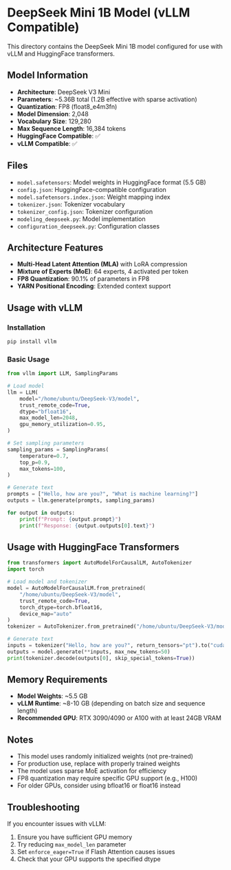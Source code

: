 # DeepSeek Mini 1B Model (vLLM Compatible)

This directory contains the DeepSeek Mini 1B model configured for use with vLLM and HuggingFace transformers.

## Model Information
- **Architecture**: DeepSeek V3 Mini
- **Parameters**: ~5.36B total (1.2B effective with sparse activation)
- **Quantization**: FP8 (float8_e4m3fn)
- **Model Dimension**: 2,048
- **Vocabulary Size**: 129,280
- **Max Sequence Length**: 16,384 tokens
- **HuggingFace Compatible**: ✅
- **vLLM Compatible**: ✅

## Files
- `model.safetensors`: Model weights in HuggingFace format (5.5 GB)
- `config.json`: HuggingFace-compatible configuration
- `model.safetensors.index.json`: Weight mapping index
- `tokenizer.json`: Tokenizer vocabulary
- `tokenizer_config.json`: Tokenizer configuration
- `modeling_deepseek.py`: Model implementation
- `configuration_deepseek.py`: Configuration classes

## Architecture Features
- **Multi-Head Latent Attention (MLA)** with LoRA compression
- **Mixture of Experts (MoE)**: 64 experts, 4 activated per token
- **FP8 Quantization**: 90.1% of parameters in FP8
- **YARN Positional Encoding**: Extended context support

## Usage with vLLM

### Installation
```bash
pip install vllm
```

### Basic Usage
```python
from vllm import LLM, SamplingParams

# Load model
llm = LLM(
    model="/home/ubuntu/DeepSeek-V3/model",
    trust_remote_code=True,
    dtype="bfloat16",
    max_model_len=2048,
    gpu_memory_utilization=0.95,
)

# Set sampling parameters
sampling_params = SamplingParams(
    temperature=0.7,
    top_p=0.9,
    max_tokens=100,
)

# Generate text
prompts = ["Hello, how are you?", "What is machine learning?"]
outputs = llm.generate(prompts, sampling_params)

for output in outputs:
    print(f"Prompt: {output.prompt}")
    print(f"Response: {output.outputs[0].text}")
```

## Usage with HuggingFace Transformers

```python
from transformers import AutoModelForCausalLM, AutoTokenizer
import torch

# Load model and tokenizer
model = AutoModelForCausalLM.from_pretrained(
    "/home/ubuntu/DeepSeek-V3/model",
    trust_remote_code=True,
    torch_dtype=torch.bfloat16,
    device_map="auto"
)
tokenizer = AutoTokenizer.from_pretrained("/home/ubuntu/DeepSeek-V3/model")

# Generate text
inputs = tokenizer("Hello, how are you?", return_tensors="pt").to("cuda")
outputs = model.generate(**inputs, max_new_tokens=50)
print(tokenizer.decode(outputs[0], skip_special_tokens=True))
```

## Memory Requirements
- **Model Weights**: ~5.5 GB
- **vLLM Runtime**: ~8-10 GB (depending on batch size and sequence length)
- **Recommended GPU**: RTX 3090/4090 or A100 with at least 24GB VRAM

## Notes
- This model uses randomly initialized weights (not pre-trained)
- For production use, replace with properly trained weights
- The model uses sparse MoE activation for efficiency
- FP8 quantization may require specific GPU support (e.g., H100)
- For older GPUs, consider using bfloat16 or float16 instead

## Troubleshooting

If you encounter issues with vLLM:
1. Ensure you have sufficient GPU memory
2. Try reducing `max_model_len` parameter
3. Set `enforce_eager=True` if Flash Attention causes issues
4. Check that your GPU supports the specified dtype